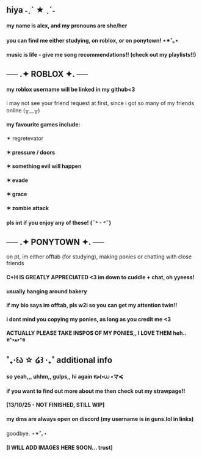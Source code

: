 ## hiya ˗ˏˋ ★ ˎˊ˗
#### my name is alex, and my pronouns are she/her 
#### you can find me either studying, on roblox, or on ponytown! ⋆✴︎˚｡⋆
#### music is life - give me song recommendations!! (check out my playlists!!)

## ── .✦ ROBLOX ✦. ──
#### my roblox username will be linked in my github<3
i may not see your friend request at first, since i got so many of my friends online (╥﹏╥)
#### my favourite games include:
✶ regretevator
#### ✶ pressure / doors
#### ✶ something evil will happen
#### ✶ evade
#### ✶ grace
#### ✶ zombie attack
#### pls int if you enjoy any of these! (˶˃ ᵕ ˂˶)

## ── .✦ PONYTOWN ✦. ──
on pt, im either offtab (for studying), making ponies or chatting with close friends
#### C+H IS GREATLY APPRECIATED <3 im down to cuddle + chat, oh yyeess!
#### usually hanging around bakery
#### if my bio says im offtab, pls w2i so you can get my attention twin!!
#### i dont mind you copying my ponies, as long as you credit me <3
#### ACTUALLY PLEASE TAKE INSPOS OF MY PONIES,, I LOVE THEM heh.. ฅ^•ﻌ•^ฅ

## ˚₊‧꒰ა ☆ ໒꒱ ‧₊˚ additional info
#### so yeah,,, uhhm,, gulps,, hi again ฅ≽(•⩊ •マ≼
#### if you want to find out more about me then check out my strawpage!!
#### [13/10/25 - NOT FINISHED, STILL WIP]
#### my dms are always open on discord (my username is in guns.lol in links)

goodbye. ⋆✴︎˚｡⋆

#### [I WILL ADD IMAGES HERE SOON... trust]
<!--
**alexstikks/alexstikks** is a ✨ _special_ ✨ repository because its `README.md` (this file) appears on your GitHub profile.

Here are some ideas to get you started:

- 🔭 I’m currently working on ...
- 🌱 I’m currently learning ...
- 👯 I’m looking to collaborate on ...
- 🤔 I’m looking for help with ...
- 💬 Ask me about ...
- 📫 How to reach me: ...
- 😄 Pronouns: ...
- ⚡ Fun fact: ...
-->
